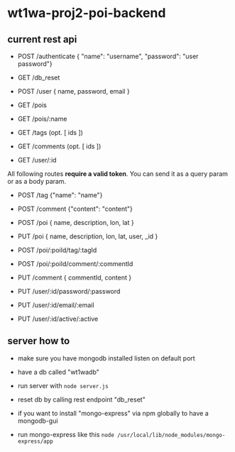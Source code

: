 # wt1wa-proj2-poi-backend

## current rest api

* POST /authenticate { "name": "username", "password": "user password"}

* GET /db_reset

* POST /user { name, password, email }

* GET /pois

* GET /pois/:name

* GET /tags  (opt. [ ids ])

* GET /comments  (opt. [ ids ])

* GET /user/:id

All following routes **require a valid token**. You can send it as a query param or as a body param.

* POST /tag {"name": "name"}

* POST /comment {"content": "content"}

* POST /poi { name, description, lon, lat }

* PUT /poi { name, description, lon, lat, user, \_id }

* POST /poi/:poiId/tag/:tagId

* POST /poi/:poiId/comment/:commentId

* PUT /comment { commentId, content }

* PUT /user/:id/password/:password

* PUT /user/:id/email/:email

* PUT /user/:id/active/:active

## server how to

* make sure you have mongodb installed listen on default port
* have a db called "wt1wadb"

* run server with `node server.js`

* reset db by calling rest endpoint "db_reset"

* if you want to install "mongo-express" via npm globally to have a mongodb-gui
* run mongo-express like this `node /usr/local/lib/node_modules/mongo-express/app`
